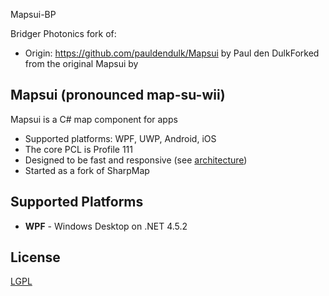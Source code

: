 Mapsui-BP

Bridger Photonics fork of:
- Origin: https://github.com/pauldendulk/Mapsui by Paul den DulkForked from the original Mapsui by 

## Mapsui (pronounced map-su-wii)

Mapsui is a C# map component for apps

- Supported platforms: WPF, UWP, Android, iOS
- The core PCL is Profile 111
- Designed to be fast and responsive (see [architecture](https://github.com/pauldendulk/Mapsui/wiki/Async-Fetching))
- Started as a fork of SharpMap

## Supported Platforms

- **WPF** - Windows Desktop on .NET 4.5.2

## License 

[LGPL](https://raw.githubusercontent.com/pauldendulk/Mapsui/master/LICENSE.md)
